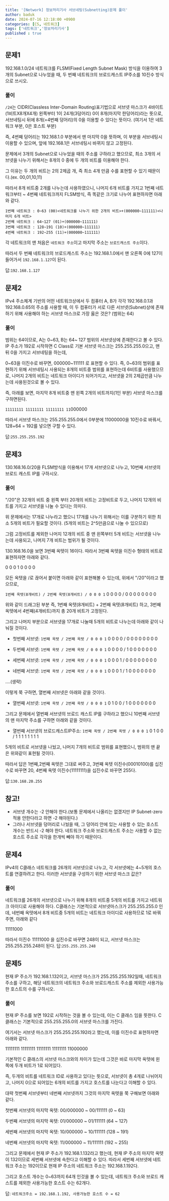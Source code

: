 ```yaml
---
title: '[Network] 정보처리기사 서브네팅(Subnetting)문제 풀이'
author: baduk
date: 2024-07-16 12:18:00 +0900
categories: [CS, 네트워크]
tags: ['네트워크','정보처리기사']
published : true
---
```


## 문제1
192.168.1.0/24 네트워크를 FLSM(Fixed Length Subnet Mask) 방식을 이용하여 3개의 Subnet으로  나누었을 때, 두 번째 네트워크의 브로드캐스트 IP주소를 10진수 방식으로 쓰시오.

### 풀이

`/24`는 CIDR(Classless Inter-Domain Routing)표기법으로 서브넷 마스크가 4바이트(1비트X8개X4개) 왼쪽부터 1이 24개(3덩어리) 0이 8개(마지막 한덩어리)라는 뜻으로, 서브네팅시 뒤에 8개(=4번째 덩어리)의 0을 이용할 수 있다는 뜻이다. (여기서 1은 네트워크 부분, 0은 호스트 부분)

즉, 4번째 덩어리는 192.168.1.0 부분에서 맨 마지막 0을 뜻하며, 이 부분을 서브네팅시 이용할 수 있으며, 앞에 192.168.1은 서브네팅시 바뀌지 않고 고정된다.

문제에서 3개의 Subnet으로 나누었을 때의 주소를 구하라고 했으므로, 최소 3개의 서브넷을 나누기 위해서는 8개의 0 중에 두 개의 비트를 이용해야 한다.

그 이유는 두 개의 비트는 2의 2제곱 개, 즉 최소 4개 만큼 수를 표현할 수 있기 때문이다.(ex. 00,01,10,11)

따라서 8개 비트중 2개를 나누는데 사용하였으니, 나머지 6개 비트를 가지고 1번째 네트워크부터 ~ 4번째 네트워크까지 FLSM방식, 즉 똑같은 크기로 나누어 표현하자면 아래와 같다.

```
1번째 네트워크 : 0~63 (00)<네트워크를 나누기 위한 2개의 비트>+(000000~111111)<나머지 6개 비트>
2번째 네트워크 : 64~127 (01)+(000000~111111)
3번째 네트워크 : 128~191 (10)+(000000~111111)
4번째 네트워크 : 192~255 (11)+(000000~111111)
```
각 네트워크의 맨 처음은 `네트워크 주소`이고 마지막 주소는 `브로드캐스트 주소`이다.

따라서 두 번째 네트워크의 브로드캐스트 주소는 192.168.1.0에서 맨 오른쪽 0에 127이 들어가서 `192.168.1.127`이 된다.

답:`192.168.1.127`

## 문제2
IPv4 주소체계 기반의 어떤 네트워크상에서 두 컴퓨터 A, B가 각각 192.168.0.1과 192.168.0.65의 주소를 사용할 때, 이 두 컴퓨터가 서로 다른 서브넷(Subnet)상에 존재하기 위해 사용해야 하는 서브넷 마스크로 가장 옳은 것은? (범위는 64)

### 풀이

범위는 64이므로, A는 0~63, B는 64~ 127 범위의 서브넷상에 존재한다고 볼 수 있다. IP 주소가 192로 시작하면 C Class로 기본 서브넷 마스크는 255.255.255.0으고, 맨 뒤 0을 가지고 서브네팅을 하는데,

0~63을 이진수로 바꾸면, 000000~111111 로 표현할 수 있다. 즉, 0~63의 범위를 표현하기 위해 서브네팅시 사용되는 8개의 비트중 범위를 표현하는데 6비트를 사용했으므로, 나머지 2개의 비트는 네트워크 아이디가 되어가지고, 서브넷을 2의 2제곱만큼 나누는데 사용된것으로 볼 수 있다.

즉, 아래를 보면, 마지막 8개 비트중 맨 왼쪽 2개의 비트까지(1인 부분) 서브넷 마스크를 구하면된다.

`11111111 11111111 11111111 11`000000

따라서 서브넷 마스크는 255.255.255.0에서 0부분에 11000000을 10진수로 바꿔서, 128+64 = 192를
넣으면 구할 수 있다.

답:`255.255.255.192`


## 문제3
130.168.16.0/20을 FLSM방식을 이용해서 17개 서브넷으로 나누고, 10번째 서브넷의 브로드 캐스트 IP를 구하시오.


### 풀이
"/20"은 32개의 비트 중 왼쪽 부터 20개의 비트는 고정비트로 두고, 나머지 12개의 비트를 가지고 서브넷을 나눌 수 있다는 의미다.

위 문제에서는 17개로 나누라고 했으니 17개를 나누기 위해서는 이를 구분하기 위한 최소 5개의 비트가 필요할 것이다. (5개의 비트는 2^5만큼으로 나눌 수 있으므로)

그럼 고정비트를 제외한 나머지 12개의 비트 중 맨 왼쪽부터 5개 비트는 서브넷을 나누는데 사용되고, 나머지 7개 비트는 범위가 될 것이다.

130.168.16.0을 보면 3번째 옥텟이 16이다. 따라서 3번째 옥텟을 이진수 형태의 비트로 표현하자면 아래와 같다.

0 0 0 1 0 0 0 0

모든 옥텟을 /로 끊어서 붙이면 아래와 같이 표현해볼 수 있는데, 위에서 "/20"이라고 했으므로,

`1번째 옥텟(8개비트) / 2번째 옥텟(8개비트) / 0 0 0 1` 0 0 0 0 / 0 0 0 0 0 0 0 0

위와 같이 드래그된 부분 즉, 1번째 옥텟(8개비트) + 2번째 옥텟(8개비트) 하고, 3번째 옥텟에서 4번째(4개비트)까지 총 20개 비트가 고정된다.

그리고 나머지 부분으로 서브넷을 17개로 나눌때 5개의 비트로 나누는데 아래와 같이 나눠질 것이다.

- 첫번째 서브넷:
`1번째 옥텟 / 2번째 옥텟 / 0 0 0 1` 0 0 0 0 / 0 0 0 0 0 0 0 0

- 두번째 서브넷:
`1번째 옥텟 / 2번째 옥텟 / 0 0 0 1` 0 0 0 0 / 1 0 0 0 0 0 0 0

- 세번째 서브넷:
`1번째 옥텟 / 2번째 옥텟 / 0 0 0 1` 0 0 0 1 / 0 0 0 0 0 0 0 0

- 네번째 서브넷:
`1번째 옥텟 / 2번째 옥텟 / 0 0 0 1` 0 0 0 1 / 1 0 0 0 0 0 0 0

....(생략)

이렇게 쭉 구하면, 열번째 서브넷은 아래와 같을 것이다. 

- 열번째 서브넷:
`1번째 옥텟 / 2번째 옥텟 / 0 0 0 1` 0 1 0 0 / 1 0 0 0 0 0 0 0

그리고 문제에서 열번째 서브넷의 브로드 캐스트 IP를 구하라고 했으니 10번째 서브넷의 맨 마지막 주소를 구하면 아래와 같을 것이다.

- 열번째 서브넷의 브로드캐스트IP주소:
`1번째 옥텟 / 2번째 옥텟 / 0 0 0 1` 0 1 0 0 / 1 1 1 1 1 1 1 1

5개의 비트로 서브넷을 나눴고, 나머지 7개의 비트로 범위를 표현했으니, 범위의 맨 끝은 위와같이 표현될 것이다.

따라서 답은 1번째,2번째 옥텟은 그대로 써주고, 3번째 옥텟 이진수(00010100)를 십진수로 바꾸면 20, 4번째 옥텟 이진수(11111111)을 십진수로 바꾸면 255다.

답:`130.168.20.255`

## 참고!
- 서브넷 개수는 -2 안해야 한다.(보통 문제에서 나올리는 없겠지만 IP Subnet-zero적용 안한다라고 하면 -2 해야된다.)
- 그러나 서브넷을 덩어리로 나눴을 때, 그 덩어리 안에 있는 사용할 수 있는 호스트 개수는 반드시 -2 해야 한다. 네트워크 주소와 브로드캐스트 주소는 사용할 수 없는 호스트 주소로 각각을 한개씩 빼야 하기 때문이다.

## 문제4
IPv4의 C클래스 네트워크를 26개의 서브넷으로 나누고, 각 서브넷에는 4~5개의 호스트를 연결하려고 한다. 이러한 서브넷을 구성하기 위한 서브넷 마스크 값은?

### 풀이
네트워크를 26개의 서브넷으로 나누기 위해 8개의 비트중 5개의 비트를 가지고 네트워크 아이디로 사용해야 하다. C클래스는 기본적으로 서브넷마스크가 255.255.255.0 인데, 네번째 옥텟에서 8개 비트중 5개의 비트는 네트워크 아이디로 사용하므로 1로 바꿔주면, 아래와 같다

11111000

따라서 이진수 11111000 을 십진수로 바꾸면 248이 되고, 서브넷 마스크는 255.255.255.248이 된다.
답:`255.255.255.248`


## 문제5
현재 IP 주소가 192.168.1.132이고, 서브넷 마스크가 255.255.255.192일때, 네트워크 주소를 구하고, 해당 네트워크의 네트워크 주소와 브로드캐스트 주소를 제외한 사용가능한 호스트의 수를 구하시오.

### 풀이
현재 IP 주소를 보면 192로 시작하는 것을 볼 수 있는데, 이는 C 클래스 임을 뜻한다. C 클래스는 기본적으로 255.255.255.0의 서브넷 마스크를 가진다.

여기서는 서브넷 마스크가 255.255.255.192라고 했는데, 이를 이진수로 표현하자면 아래와 같다.

11111111 11111111 11111111 11111111 11000000

기본적인 C 클래스의 서브넷 마스크와의 차이가 있는데 그것은 바로 마지막 옥텟에 왼쪽에 두개 비트가 1로 되어있다.

즉, 두개의 비트를 네트워크 ID로 사용하고 있다는 뜻으로, 서브넷이 총 4개로 나뉘어지고, 나머지 0으로 되어있는 6개의 비트를 가지고 호스트를 나눈다고 이해할 수 있다.

대략 첫번째 서브넷부터 네번째 서브넷까지 그것의 마지막 옥텟을 쭉 구해보면 아래와 같다.

첫번째 서브넷의 마지막 옥텟: 00/000000 ~ 00/111111 (0 ~ 63)

두번째 서브넷의 마지막 옥텟: 01/000000 ~ 01/111111 (64 ~ 127)

세번째 서브넷의 마지막 옥텟: 10/000000 ~ 10/111111 (128 ~ 191)

네번째 서브넷의 마지막 옥텟: 11/000000 ~ 11/111111 (192 ~ 255)


그리고 문제에서 현재 IP 주소가 192.168.1.132라고 했는데, 현재 IP 주소의 마지막 옥텟이 132이므로 세번째 서브넷에 속한다고 이해할 수 있다. 따라서 세번째 서브넷에 네트워크 주소는 192이므로 현재 IP 주소의 네트워크 주소는 192.168.1.192다.

그리고 호스트 개수는 0~63까지 64개 인것을 볼 수 있는데, 네트워크 주소와 브로드 캐스트를 제외한 사용가능한 호스트 수는 62개다.

답: `네트워크주소 = 192.168.1.192, 사용가능한 호스트 수 = 62`